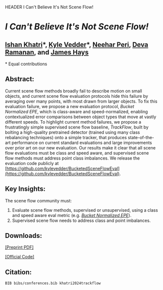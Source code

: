 HEADER I Can't Believe It's Not Scene Flow!
<!-- <style>
* {
  background-color: #f5bd3a;
}
</style> -->

<!-- Color is f5bd3a -->

# _I Can't Believe It's Not Scene Flow!_

## [Ishan Khatri](https://ishan.khatri.io/)\*, [Kyle Vedder](http://vedder.io)\*, [Neehar Peri](http://www.neeharperi.com/), [Deva Ramanan](https://www.cs.cmu.edu/~deva/), and [James Hays](https://faculty.cc.gatech.edu/~hays/)

<!-- <img class="centered" src="img/static/trackflow/i_cant_believe_its_not_scene_flow_gen_bg.png" height=400> -->

\* Equal contributions

## Abstract:

Current scene flow methods broadly fail to describe motion on small objects, and current scene flow evaluation protocols hide this failure by averaging over many points, with most drawn from larger objects. To fix this evaluation failure, we propose a new evaluation protocol, _Bucket Normalized EPE_, which is class-aware and speed-normalized, enabling contextualized error comparisons between object types that move at vastly different speeds. To highlight current method failures, we propose a frustratingly simple supervised scene flow baseline, _TrackFlow_, built by bolting a high-quality pretrained detector (trained using many class rebalancing techniques) onto a simple tracker, that produces state-of-the-art performance on current standard evaluations and large improvements over prior art on our new evaluation. Our results make it clear that all scene flow evaluations must be class and speed aware, and supervised scene flow methods must address point class imbalances. We release the evaluation code publicly at [https://github.com/kylevedder/BucketedSceneFlowEval](https://github.com/kylevedder/BucketedSceneFlowEval).

## Key Insights:

The scene flow community must:

1. Evaluate scene flow methods, supervised or unsupervised, using a class and speed aware eval metric (e.g. [_Bucket Normalized EPE_](https://github.com/kylevedder/BucketedSceneFlowEval)).
2. Supervised scene flow needs to address class and point imbalances.

## Downloads:

[[Preprint PDF]](https://arxiv.org/abs/2403.04739)

[[Official Code]](https://github.com/kylevedder/BucketedSceneFlowEval)


## Citation:

```
BIB bibs/conferences.bib khatri2024trackflow
```